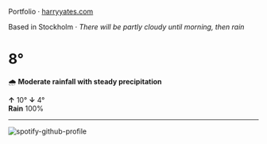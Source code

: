 Portfolio · [harryyates.com](https://harryyates.com)

<!-- WEATHER_START -->
Based in Stockholm · *There will be partly cloudy until morning, then rain*

# 8°
🌧️ **Moderate rainfall with steady precipitation**

**↑** 10° **↓** 4°  
**Rain** 100%

---
<!-- WEATHER_END -->

<p align="left">
  <a>
    <img src="https://spotify-github-profile.kittinanx.com/api/view?uid=bigbello&cover_image=true&theme=natemoo-re&show_offline=true&background_color=121212&interchange=false&bar_color=53b14f&bar_color_cover=false" alt="spotify-github-profile">
  </a>
</p>